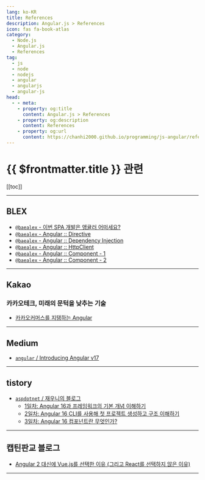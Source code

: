 ```yaml
---
lang: ko-KR
title: References
description: Angular.js > References
icon: fas fa-book-atlas
category:
  - Node.js
  - Angular.js
  - References
tag: 
  - js
  - node
  - nodejs
  - angular
  - angularjs
  - angular-js
head:
  - - meta:
    - property: og:title
      content: Angular.js > References
    - property: og:description
      content: References
    - property: og:url
      content: https://chanhi2000.github.io/programming/js-angular/references.html
---
```


# {{ $frontmatter.title }} 관련

[[toc]]

---

## <FontIcon icon="iconfont icon-blex"/>BLEX

- [`@baealex` - 이번 SPA 개발은 앵귤러 어떠세요?](https://blex.me/@baealex/create-spa-with-angular)
- [`@baealex` - Angular :: Directive](https://blex.me/@baealex/2023-10-9-til-angular-directive)
- [`@baealex` - Angular :: Dependency Injection](https://blex.me/@baealex/2023-10-10-til-angular-dependency-injection)
- [`@baealex` - Angular :: HttpClient](https://blex.me/@baealex/2023-10-13-til-angular-httpclient)
- [`@baealex` - Angular :: Component - 1](https://blex.me/@baealex/2023-10-16-til-angular-component-1)
- [`@baealex` - Angular :: Component - 2](https://blex.me/@baealex/2023-10-17-til-angular-component-2)

---

## <FontIcon icon="iconfont icon-kakao"/>Kakao

### 카카오테크, 미래의 문턱을 낮추는 기술

- [카카오커머스를 지탱하는 Angular](https://tech.kakao.com/posts/373)<!-- TODO: 작성 (https://chanhi2000.github.io/bookshelf/tech.kakao.com/373.md) -->

---

## <FontIcon icon="fa-brands fa-medium"/>Medium

- [`angular` / Introducing Angular v17](https://blog.angular.dev/introducing-angular-v17-4d7033312e4b)

---

## tistory

- [`aspdotnet` / 재우니의 블로그](https://aspdotnet.tistory.com/m/)
  - [1일차: Angular 16과 프레임워크의 기본 개념 이해하기](https://aspdotnet.tistory.com/m/3295)
  - [2일차: Angular 16 CLI를 사용해 첫 프로젝트 생성하고 구조 이해하기](https://aspdotnet.tistory.com/m/3296)
  - [3일차: Angular 16 컴포넌트란 무엇인가?](https://aspdotnet.tistory.com/m/3297)
  <!-- END: aspdotnet -->
<!-- END: tistory.com -->

---

## 캡틴판교 블로그

- [Angular 2 대신에 Vue.js를 선택한 이유 (그리고 React를 선택하지 않은 이유)](https://joshua1988.github.io/web-development/translation/why-we-moved-from-angular2-to-vuejs/)

---

<TagLinks />